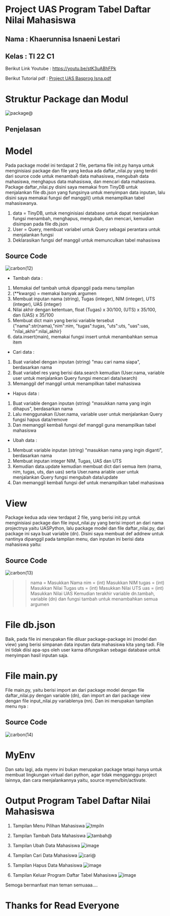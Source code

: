 # Project UAS Program Tabel Daftar Nilai Mahasiswa
## Nama : Khaerunnisa Isnaeni Lestari
## Kelas : TI 22 C1

Berikut Link Youtube : https://youtu.be/stK3uABhFPk

Berikut Tutorial pdf : [Project UAS Basprog Isna.pdf](https://github.com/Isnaeni2003/uaspython/files/10419660/Project.UAS.Basprog.Isna.pdf)


# Struktur Package dan Modul
![package@](https://user-images.githubusercontent.com/115929351/212522309-b1702268-f9f4-4708-bf74-f23ce44e1aca.png)

## Penjelasan

# Model

Pada package model ini terdapat 2 file, pertama file init.py hanya untuk menginisiasi package dan file yang kedua ada daftar_nilai.py yang terdiri dari source code untuk menambah data mahasiswa, mengubah data mahasiswa, menghapus data mahasiswa, dan mencari data mahasiswa. Package daftar_nilai.py disini saya memakai from TinyDB untuk menjalankan file db.json yang fungsinya untuk menyimpan data inputan, lalu disini saya memakai fungsi def manggil() untuk menampilkan tabel mahasiswanya.
 
1. data = TinyDB, untuk menginisiasi database untuk dapat menjalankan fungsi menambah, menghapus, mengubah, dan mencari, kemudian disimpan pada file db.json
3. User = Query, membuat variabel untuk Query sebagai perantara untuk menjalankan fungsi
4. Deklarasikan fungsi def manggil untuk memunculkan tabel mahasiswa

## Source Code
![carbon(12)](https://user-images.githubusercontent.com/115929351/212523843-b9a93a1c-4461-4f8e-a0fe-4ccaf9e94cd6.png)

- Tambah data :
1. Memakai def tambah untuk dipanggil pada menu tampilan
2. (**kwargs) = memakai banyak argumen
3. Membuat inputan nama (string), Tugas (integer), NIM (integer), UTS (integer), UAS (integer)
4. Nilai akhir dengan ketentuan, float (Tugas) x 30/100, (UTS) x 35/100, dan (UAS) x 35/100
4. Membuat dict main yang berisi variable tersebut {"nama":str(nama),"nim":nim, "tugas":tugas, "uts":uts, "uas":uas, "nilai_akhir":nilai_akhir}
5. data.insert(main), memakai fungsi insert untuk menambahkan semua item

- Cari data :
1. Buat variabel dengan inputan (string) "mau cari nama siapa", berdasarkan nama
2. Buat variabel res yang berisi data.search kemudian (User.nama, variable user untuk menjalankan Query fungsi mencari data/search)
3. Memanggil def manggil untuk menampilkan tabel mahasiswa

- Hapus data :
1. Buat variable dengan inputan (string) "masukkan nama yang ingin dihapus", berdasarkan nama
2. Lalu menggunakan (User.nama, variable user untuk menjalankan Query fungsi hapus data/remove
3. Dan memanggil kembali fungsi def manggil guna menampilkan tabel mahasiswa

- Ubah data :
1. Membuat variable inputan (string) "masukkan nama yang ingin diganti", berdasarkan nama
2. Membuat inputan integer NIM, Tugas, UAS dan UTS
3. Kemudian data.update kemudian membuat dict dari semua item (nama, nim, tugas, uts, dan uas) serta User.nama ariable user untuk menjalankan Query fungsi mengubah data/update
4. Dan memanggil kembali fungsi def untuk menampilkan tabel mahasiswa

# View

Package kedua ada view terdapat 2 file, yang berisi init.py untuk menginisiasi package dan file input_nilai.py yang berisi import an dari nama projectnya yaitu UASPython, lalu package model dan file daftar_nilai.py, dari package ini saya buat variable (dn). Disini saya membuat def addnew untuk nantinya dipanggil pada tampilan menu, dan inputan ini berisi data mahasiswa yaitu:

## Source Code
![carbon(13)](https://user-images.githubusercontent.com/115929351/212523942-a4cb4329-375b-4034-889d-bae83e1403f6.png)

>> nama   = Masukkan Nama
>> nim    = (int) Masukkan NIM
>> tugas  = (int) Masukkan Nilai Tugas
>> uts    = (int) Masukkan Nilai UTS
>> uas    = (int) Masukkan Nilai UAS
Kemudian terakhir variable dn.tambah, variable (dn) dan fungsi tambah untuk menambahkan semua argumen

# File db.json

Baik, pada file ini merupakan file diluar package-package ini (model dan view) yang berisi simpanan data inputan data mahasiswa kita yang tadi. File ini tidak diisi apa-sps oleh user karna difungsikan sebagai database untuk menyimpan hasil inputan saja.

# File main.py

File main.py, yaitu berisi import an dari package model dengan file daftar_nilai.py dengan variable (dn), dan import an dari package view dengan file input_nilai.py variablenya (nn). Dan ini merupakan tampilan menu nya :

## Source Code
![carbon(14)](https://user-images.githubusercontent.com/115929351/212524112-f399cf64-2c71-44f6-9744-8ee53c04a42b.png)

# MyEnv

Dan satu lagi, ada myenv ini bukan merupakan package tetapi hanya untuk membuat lingkungan virtual dari python, agar tidak mengganggu project lainnya, dan cara menjalankannya yaitu, source myenv/bin/activate.

# Output Program Tabel Daftar Nilai Mahasiswa

1. Tampilan Menu Pilihan Mahasiswa
![tmpiln](https://user-images.githubusercontent.com/115929351/212524257-a12b179c-a1e5-46fc-831e-6e1c823fea12.png)

2. Tampilan Tambah Data Mahasiswa
![tambah@](https://user-images.githubusercontent.com/115929351/212524272-2a0bf423-1b0d-410a-9be4-1f0720189403.png)

3. Tampilan Ubah Data Mahasiswa
![image](https://user-images.githubusercontent.com/115929351/212524428-8df18fa6-e9ea-4dd2-a030-71dd5f0c0c70.png)

4. Tampilan Cari Data Mahasiswa
![cari@](https://user-images.githubusercontent.com/115929351/212524313-c6c337a3-b4ff-4e92-902c-579228436263.png)

5. Tampilan Hapus Data Mahasiswa
![image](https://user-images.githubusercontent.com/115929351/212524415-ccbfc34b-6f87-4f8e-bca2-2a4fb954cdb6.png)

6. Tampilan Keluar Program Daftar Tabel Mahasiswa
![image](https://user-images.githubusercontent.com/115929351/212524400-63f3e2ed-4e19-4e13-9fb8-cf9021b40aa2.png)

Semoga bermanfaat man teman semuaaa....

# Thanks for Read Everyone
